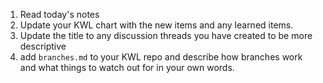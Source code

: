 1. Read today's notes
1. Update your KWL chart with the new items and any learned items.
1. Update the title to any discussion threads you have created to be more descriptive
1. add `branches.md` to your KWL repo and describe how branches work and what things to watch out for in your own words.
```{index} branches.md
```

